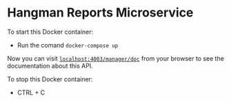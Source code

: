 # Hangman Reports Microservice

To start this Docker container:

  * Run the comand `docker-compose up`

Now you can visit [`localhost:4003/manager/doc`](localhost:4003/manager/doc) from your browser to see the documentation about this API.

To stop this Docker container:

  * CTRL + C
